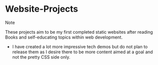 # Website-Projects
> [!NOTE]
> These projects aim to be my first completed static websites after reading Books and self-educating topics within web development.
-  I have created a lot more impressive tech demos but do not plan to release them as I desire there to be more content aimed at a goal and not the pretty CSS side only. 
